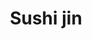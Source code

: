 ---
layout: place
title: "Sushi jin"
permalink: /new-york/new-york/sushi-jin.html
stateAbbr: NY
stateName: New York
cityName: New York
seo:
  name: "Sushi jin"
  type: Restaurant
  links: null
description: "Sushi jin serves delicious sushi in New York, New York. Try fresh Japanese dishes for a great dining experience. "
place_id: ChIJ4-kkyVdZwokRc4pwM44G53s
photos:
  - name: >-
      places/ChIJ4-kkyVdZwokRc4pwM44G53s/photos/AeeoHcJmiQ7dv6SAG3pHpGWLub7RFeqBLUDDT4R48jPSlI-iS2vD-VB-HeN4eUKRe_mpwCvOYnx3dIHzSG3Ar99QZHmX37CyCRGASNu9c7pPDmaZ0nQ_09ruxqtO_oKMsKfnzObZTwh_fevt0QMKPHBCSyAnipD6mK22PaykCDoslApUgVS92SEPEkNx9J7dXwqOmLLMJJfEjfhgAl1X1EKOK8V8poXDjYNas5kuNcjDf0ssuVTZ3c6cwbLqeI5C2Cdw3XBL-NuW4-Xuk6JXIMXWdG8tT7pMbK7OswVvogDNat6wMQ
    widthPx: 3024
    heightPx: 4032
    authorAttributions:
      - displayName: Sushi jin
        uri: https://maps.google.com/maps/contrib/114533796379873231813
        photoUri: >-
          https://lh3.googleusercontent.com/a-/ALV-UjWiTxLQcZKBG2d1vIkrk9pj63io68NkxRrR78d3cKLx6v48RKU9=s100-p-k-no-mo
    flagContentUri: >-
      https://www.google.com/local/imagery/report/?cb_client=maps_api_places.places_api&image_key=!1e10!2sAF1QipM4Iio93ASPN2AOuNm5s-rLoTxDcHkSJjULKEgX&hl=en-US
    googleMapsUri: >-
      https://www.google.com/maps/place//data=!3m4!1e2!3m2!1sAF1QipM4Iio93ASPN2AOuNm5s-rLoTxDcHkSJjULKEgX!2e10!4m2!3m1!1s0x89c25957c924e9e3:0x7be7068e33708a73
  - name: >-
      places/ChIJ4-kkyVdZwokRc4pwM44G53s/photos/AeeoHcIWlR70iCq8HYC5q0ejVoXd1SCMiiK2LxSNotmRjVL9Q2QbNcEvHSPsYcAs77JYVAQv_Cv5gVF2mWZGz21oRV51yAKe7eByMsw6SB5xxQLemkmPuN-U24aUTpLTQ6sTBn5Anh7bAL9wkKYT3SPPEeY95W5XHG-Hv0KGAdqzXwsad_VEId8Zl6_b7ekidFewrPuMCubFb7fuI0fkv20vNkwNldmUUQVwcepa5jbEa5OV9VHdbLRR4XJFPO1r15iCGJIvWGjIwOLxnVS02e-POJyGi28fl81loOB-BiVUXLBa6w
    widthPx: 3024
    heightPx: 3025
    authorAttributions:
      - displayName: Sushi jin
        uri: https://maps.google.com/maps/contrib/114533796379873231813
        photoUri: >-
          https://lh3.googleusercontent.com/a-/ALV-UjWiTxLQcZKBG2d1vIkrk9pj63io68NkxRrR78d3cKLx6v48RKU9=s100-p-k-no-mo
    flagContentUri: >-
      https://www.google.com/local/imagery/report/?cb_client=maps_api_places.places_api&image_key=!1e10!2sAF1QipNOdbbzXfC3LO-goalyYb0NE0ueKUNoVaZLdckU&hl=en-US
    googleMapsUri: >-
      https://www.google.com/maps/place//data=!3m4!1e2!3m2!1sAF1QipNOdbbzXfC3LO-goalyYb0NE0ueKUNoVaZLdckU!2e10!4m2!3m1!1s0x89c25957c924e9e3:0x7be7068e33708a73
  - name: >-
      places/ChIJ4-kkyVdZwokRc4pwM44G53s/photos/AeeoHcL4EyiPGU1jmX7yejWCUyfS5hG8DOWUjXsMNQAEmH4OMJAydsGe-eZmiH9-WySHrSNAkhhQO6R-YYJppD7uXibf64gI2jbN4yyZfdTs8KoABNnVvAVAzaJc7C35xY18CZ_j-JePnEz6lFQ8ifJi7DPOc0AgXAQRnI07cDyiFN_UxhCnv2Y3y7PhSkieQcW-yEPr2zxZIiuZ1f7YakWmv4KRwlJXts5KwL5y2Nw3Jt0XLHu-2ywHR580G5iaVqm7l9obY7KMpo6NOAOrcUIp9A0FVln0Mj6ZXfff1ejJvg9Hp_32BLCTN8bIkbz4kOJ79Yaxw1UGTIxUCR57-opemLuP75BWqttZBsl1fU1xOuxcagXT57nBjV4lKAaJ8AvegwOqY2NS7f6jQ9Gx0naWycrCG7kODyVFu-mVnnYlF3wMS8Dz
    widthPx: 4032
    heightPx: 3024
    authorAttributions:
      - displayName: Jordan Napolitano
        uri: https://maps.google.com/maps/contrib/103358463842163032184
        photoUri: >-
          https://lh3.googleusercontent.com/a-/ALV-UjWPU0vm9rmUtcWN-Cf8R514FkRa0ojMCQAn2B6boGPLIMhtmWVa=s100-p-k-no-mo
    flagContentUri: >-
      https://www.google.com/local/imagery/report/?cb_client=maps_api_places.places_api&image_key=!1e10!2sCIHM0ogKEICAgMCI0snW_QE&hl=en-US
    googleMapsUri: >-
      https://www.google.com/maps/place//data=!3m4!1e2!3m2!1sCIHM0ogKEICAgMCI0snW_QE!2e10!4m2!3m1!1s0x89c25957c924e9e3:0x7be7068e33708a73
  - name: >-
      places/ChIJ4-kkyVdZwokRc4pwM44G53s/photos/AeeoHcIp8ZunRFCY_1rjAsrvlBHkZf_zNPhhf7HESAq2eAZclxZTE4l5s8c5HvzvmKa5uD4Y7m9p-qJIaWj8VdStHb9Ca9DGqIUiTnQc2HMhIuaINfcfYAXjN3pRRRWB9jxKJ7caykviMN_uW0HdF1OLd_1fDRCO_V7nGCvOxbWwTTSECCgvilRMXAyy_fnshhomoPMDcCkLNHOz6uJJRrCEOeDb3iHPP5hwIXxAY1HxsaxpWydBr1gr-XJGe7eVJYWCOSBvMqcs611w6imFdKV7Cm59vU3t2DQx-H2NOD9SfiRdaQ
    widthPx: 3024
    heightPx: 1702
    authorAttributions:
      - displayName: Sushi jin
        uri: https://maps.google.com/maps/contrib/114533796379873231813
        photoUri: >-
          https://lh3.googleusercontent.com/a-/ALV-UjWiTxLQcZKBG2d1vIkrk9pj63io68NkxRrR78d3cKLx6v48RKU9=s100-p-k-no-mo
    flagContentUri: >-
      https://www.google.com/local/imagery/report/?cb_client=maps_api_places.places_api&image_key=!1e10!2sAF1QipPYGO2FBW_Y817DeD9NtC1b1Po4TmCvT53ByLyS&hl=en-US
    googleMapsUri: >-
      https://www.google.com/maps/place//data=!3m4!1e2!3m2!1sAF1QipPYGO2FBW_Y817DeD9NtC1b1Po4TmCvT53ByLyS!2e10!4m2!3m1!1s0x89c25957c924e9e3:0x7be7068e33708a73
  - name: >-
      places/ChIJ4-kkyVdZwokRc4pwM44G53s/photos/AeeoHcKHdO8LUfH2xZQD2epcn_l7KNNjKa2SPLgBviSUWhaVA10TZ8T_iRIjmsGDTcI0wwXjrEtMMpMgcdXB3CTmamhwvk3v6KsyBkW6RV6YubhRTcLin1fPwvsKsy9XF_AziP7hJbzZ1IR9w_mGiUSCVgHBvDxX8zAc-XRg343kpTpivI5E5cX9YIxoEkFDfbRmsg-e5k9hKFAt9hydK4jcIC3FYg86VKupQd3y3CQoqzkFj1w0C48fS_BHfFW7aRRGSOW7q85Y8ByFAud95BgrOCY-xvcAHppshvbvO-RB1Cf1xg
    widthPx: 1440
    heightPx: 1440
    authorAttributions:
      - displayName: Sushi jin
        uri: https://maps.google.com/maps/contrib/114533796379873231813
        photoUri: >-
          https://lh3.googleusercontent.com/a-/ALV-UjWiTxLQcZKBG2d1vIkrk9pj63io68NkxRrR78d3cKLx6v48RKU9=s100-p-k-no-mo
    flagContentUri: >-
      https://www.google.com/local/imagery/report/?cb_client=maps_api_places.places_api&image_key=!1e10!2sAF1QipOXpHgx4-jC_xlLr-EviH4hQvAGWZ7riM2flZut&hl=en-US
    googleMapsUri: >-
      https://www.google.com/maps/place//data=!3m4!1e2!3m2!1sAF1QipOXpHgx4-jC_xlLr-EviH4hQvAGWZ7riM2flZut!2e10!4m2!3m1!1s0x89c25957c924e9e3:0x7be7068e33708a73
  - name: >-
      places/ChIJ4-kkyVdZwokRc4pwM44G53s/photos/AeeoHcKx7osWHoPLcw-cjH7O6BlRR88xjiQHV7ExHd3YrQjftAnE-2fPWJ8-nE-ddeVIx1PI1oPal_SUiHCXZN4d2rw3kHqRGm-V9-B0TiYPwBQ70Boivm1Uw7ycrW6GeZyCzGqJyK_iSlo3Zr-GNngL9Hez9IIQRuftElOaw7oDu7aG3S_z1AlBTExZVsZp1OkJfnOE5uEnIdMGRmjr_IsAGjzXFnzqOW1h4Mn716LaNq4qSGEwTAJGVLG2ogs5WTuUvjinhhAo_NmjKRBAd1A3efb5NUGa7bMT38s4Y-pCOx8xww
    widthPx: 1284
    heightPx: 2282
    authorAttributions:
      - displayName: Sushi jin
        uri: https://maps.google.com/maps/contrib/114533796379873231813
        photoUri: >-
          https://lh3.googleusercontent.com/a-/ALV-UjWiTxLQcZKBG2d1vIkrk9pj63io68NkxRrR78d3cKLx6v48RKU9=s100-p-k-no-mo
    flagContentUri: >-
      https://www.google.com/local/imagery/report/?cb_client=maps_api_places.places_api&image_key=!1e10!2sAF1QipNKGN7c5KiZDhoTpnf1Q_0mk0NORXWDbE9GAyqM&hl=en-US
    googleMapsUri: >-
      https://www.google.com/maps/place//data=!3m4!1e2!3m2!1sAF1QipNKGN7c5KiZDhoTpnf1Q_0mk0NORXWDbE9GAyqM!2e10!4m2!3m1!1s0x89c25957c924e9e3:0x7be7068e33708a73
  - name: >-
      places/ChIJ4-kkyVdZwokRc4pwM44G53s/photos/AeeoHcLTcOX0BqV8-N-USnqwmwhQBmBCsVsJnnIK4peOVcRI8mHvPjahOfjnJYQnTyXJxnkb5oIpeHXqR2H5o4X0DowloSkh_JKObfkUYsuXVNOLWzGwcHd9pSIm-Fr16x2kB66PU753rUP1WuGqc4s3-WXFBRSGLl2IoHDSlh05nYLlVZ10Een-zh91W4-nqyuBstKmUSpPuQGZFlAj3VrsZKgLkE3_J66uJuLfvQ7H39oKQbEqeKCj0KTyX3kp0DD5qQ3SMx6IT_80Ley6lDyr-MgiTTyDKzVHaHYDn59pt2Tf3pDyboMwURUlQefelo_gMuSGMdEt8thNQobzqJsbrAxl5-qUQYVm82qKnh8Vf5u7rvL6LaRdc7LkaVdrob7UjFJVnZ675TwKWTBuzi6h8VSV4IHu1na9c74fXJUH7M5wOw
    widthPx: 4032
    heightPx: 3024
    authorAttributions:
      - displayName: Nicolai Lønne
        uri: https://maps.google.com/maps/contrib/112026738388595259659
        photoUri: >-
          https://lh3.googleusercontent.com/a-/ALV-UjWAPNO0uvSqRQAKDRfOwm3KhYVny4BktdVBiKUQpOeWX7kd1kbr=s100-p-k-no-mo
    flagContentUri: >-
      https://www.google.com/local/imagery/report/?cb_client=maps_api_places.places_api&image_key=!1e10!2sCIHM0ogKEICAgIDHj4S7AQ&hl=en-US
    googleMapsUri: >-
      https://www.google.com/maps/place//data=!3m4!1e2!3m2!1sCIHM0ogKEICAgIDHj4S7AQ!2e10!4m2!3m1!1s0x89c25957c924e9e3:0x7be7068e33708a73
  - name: >-
      places/ChIJ4-kkyVdZwokRc4pwM44G53s/photos/AeeoHcKqqguxgLwzF0RsuT3wXN6mEvW-PBXBjEd2goO18TpzAGg7mfskswKjWFvmsMmmV9WH6xnQ39OWD5XWCmwHVHeZ91etWP8W-xejTCvqnAarDRgZAOdDOuaOjwdvyYQilSTDWCvFESBI7mx53tifVwZdNIqmWk_5F8Xk4xsumImiU2RA_ND7BYKCZZ6NdLKX1aQn5r3D_oWOxvmSivXqMpOe1R3fjEHVbU6foyjgFmbC0ndb8X6f0YWJNfq0k7t3I4xUKaFrdRooRw8By5U_oiSMXTlioJLxOyh0h_esD-14eg
    widthPx: 3024
    heightPx: 4032
    authorAttributions:
      - displayName: Sushi jin
        uri: https://maps.google.com/maps/contrib/114533796379873231813
        photoUri: >-
          https://lh3.googleusercontent.com/a-/ALV-UjWiTxLQcZKBG2d1vIkrk9pj63io68NkxRrR78d3cKLx6v48RKU9=s100-p-k-no-mo
    flagContentUri: >-
      https://www.google.com/local/imagery/report/?cb_client=maps_api_places.places_api&image_key=!1e10!2sAF1QipMKfs9rdZpbYSdv_jHYKeUy0qPgnJ6Bl-4AlY2o&hl=en-US
    googleMapsUri: >-
      https://www.google.com/maps/place//data=!3m4!1e2!3m2!1sAF1QipMKfs9rdZpbYSdv_jHYKeUy0qPgnJ6Bl-4AlY2o!2e10!4m2!3m1!1s0x89c25957c924e9e3:0x7be7068e33708a73
  - name: >-
      places/ChIJ4-kkyVdZwokRc4pwM44G53s/photos/AeeoHcKX_41DdZBphSQ5TDN6WC6ZLVsjnNMhL389D5grwzcW6brnR1k0IvVDviUs4haQzzOkCDlwhzBQKvMRXMh8NK08cdf5Fmi6030Aac2tDEuaIzCRCd3em0hSJ0Hnt9yJ1h-IkTZ3WAGCOhp4Z4nEesI39jekCbrXVzfHo1F-290djL80A9Q85vARZwF5T983Q5erm60pKbuVqNMsRmU6rTsCnprdMnseGFm1smN22lzWJM7mmzkNQCgr9G477AGd7xxyXRcldOmH664g-hoKJwDE5GZya-V3rayjs1VnRLhZdQ
    widthPx: 1440
    heightPx: 1440
    authorAttributions:
      - displayName: Sushi jin
        uri: https://maps.google.com/maps/contrib/114533796379873231813
        photoUri: >-
          https://lh3.googleusercontent.com/a-/ALV-UjWiTxLQcZKBG2d1vIkrk9pj63io68NkxRrR78d3cKLx6v48RKU9=s100-p-k-no-mo
    flagContentUri: >-
      https://www.google.com/local/imagery/report/?cb_client=maps_api_places.places_api&image_key=!1e10!2sAF1QipPJHNwmWNSB9W7FTnfkI5nAj35MJmRHQnWOtvHn&hl=en-US
    googleMapsUri: >-
      https://www.google.com/maps/place//data=!3m4!1e2!3m2!1sAF1QipPJHNwmWNSB9W7FTnfkI5nAj35MJmRHQnWOtvHn!2e10!4m2!3m1!1s0x89c25957c924e9e3:0x7be7068e33708a73
  - name: >-
      places/ChIJ4-kkyVdZwokRc4pwM44G53s/photos/AeeoHcKyOsfbK1RJNz-G-UwiLrt038qHRF2nu_gYRHUlJYp8ALcspU9GBcuMLQoRQP-SRoPj3DwanwRxw6T_StVhPmC0_ivfXk1a0wp1MqY976Z-UkfwSjj5gXTrj_0UxEMFxnMova7kzqyJUMBbqWVhqHgFRZbHmqVzl13NxNbVPuxcCDP01Vvcb58jBbGaVSQfTP8RODSdwtquhC3dCou3lbOHF4Qak9IeaDEy0GKZDVheQA9zVGX6b_iKoF3wnWrnfuUf5g9f0C6xQ3-WNaY-kah_dv6Z9GUfvcP-z1v0roAa5w
    widthPx: 1440
    heightPx: 1440
    authorAttributions:
      - displayName: Sushi jin
        uri: https://maps.google.com/maps/contrib/114533796379873231813
        photoUri: >-
          https://lh3.googleusercontent.com/a-/ALV-UjWiTxLQcZKBG2d1vIkrk9pj63io68NkxRrR78d3cKLx6v48RKU9=s100-p-k-no-mo
    flagContentUri: >-
      https://www.google.com/local/imagery/report/?cb_client=maps_api_places.places_api&image_key=!1e10!2sAF1QipPuRTrKIVWsX7V11JdoGaDMGdg64bBGTmR3xZB_&hl=en-US
    googleMapsUri: >-
      https://www.google.com/maps/place//data=!3m4!1e2!3m2!1sAF1QipPuRTrKIVWsX7V11JdoGaDMGdg64bBGTmR3xZB_!2e10!4m2!3m1!1s0x89c25957c924e9e3:0x7be7068e33708a73
address: 316 E 84th St, New York, NY 10028, USA
street: 316 E 84th St
city: New York
state: NY
zip: '10028'
country: USA
neighborhood: null
latitude: '40.776149'
longitude: '-73.951970'
accessibility_options: null
business_status: OPERATIONAL
name: Sushi jin
google_maps_links:
  directionsUri: >-
    https://www.google.com/maps/dir//''/data=!4m7!4m6!1m1!4e2!1m2!1m1!1s0x89c25957c924e9e3:0x7be7068e33708a73!3e0
  placeUri: https://maps.google.com/?cid=8928111994103433843
  writeAReviewUri: >-
    https://www.google.com/maps/place//data=!4m3!3m2!1s0x89c25957c924e9e3:0x7be7068e33708a73!12e1
  reviewsUri: >-
    https://www.google.com/maps/place//data=!4m4!3m3!1s0x89c25957c924e9e3:0x7be7068e33708a73!9m1!1b1
  photosUri: >-
    https://www.google.com/maps/place//data=!4m3!3m2!1s0x89c25957c924e9e3:0x7be7068e33708a73!10e5
primary_type: Sushi Restaurant
opening_hours:
  regular: null
  current: null
secondary_opening_hours:
  regular:
    weekdayDescriptions: null
    type: null
  current:
    weekdayDescriptions: null
    type: null
phone: null
price_level: null
price_range: null
rating: null
rating_count: 0
website: null
reviews: null
parking_options: null
payment_options: null
allow_dogs: null
curbside_pickup: null
delivery: null
dine_in: null
good_for_children: null
good_for_groups: null
good_for_sports: null
live_music: null
menu_for_children: null
outdoor_seating: null
reservable: null
restroom: null
serves_beer: null
serves_breakfast: null
serves_brunch: null
serves_cocktails: null
serves_coffee: null
serves_dinner: null
serves_dessert: null
serves_lunch: null
serves_vegetarian_food: null
serves_wine: null
takeout: null
update_category: essentials
summary: null

---